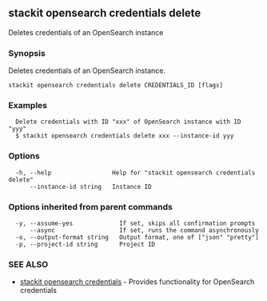 ## stackit opensearch credentials delete

Deletes credentials of an OpenSearch instance

### Synopsis

Deletes credentials of an OpenSearch instance.

```
stackit opensearch credentials delete CREDENTIALS_ID [flags]
```

### Examples

```
  Delete credentials with ID "xxx" of OpenSearch instance with ID "yyy"
  $ stackit opensearch credentials delete xxx --instance-id yyy
```

### Options

```
  -h, --help                 Help for "stackit opensearch credentials delete"
      --instance-id string   Instance ID
```

### Options inherited from parent commands

```
  -y, --assume-yes             If set, skips all confirmation prompts
      --async                  If set, runs the command asynchronously
  -o, --output-format string   Output format, one of ["json" "pretty"]
  -p, --project-id string      Project ID
```

### SEE ALSO

* [stackit opensearch credentials](./stackit_opensearch_credentials.md)	 - Provides functionality for OpenSearch credentials

